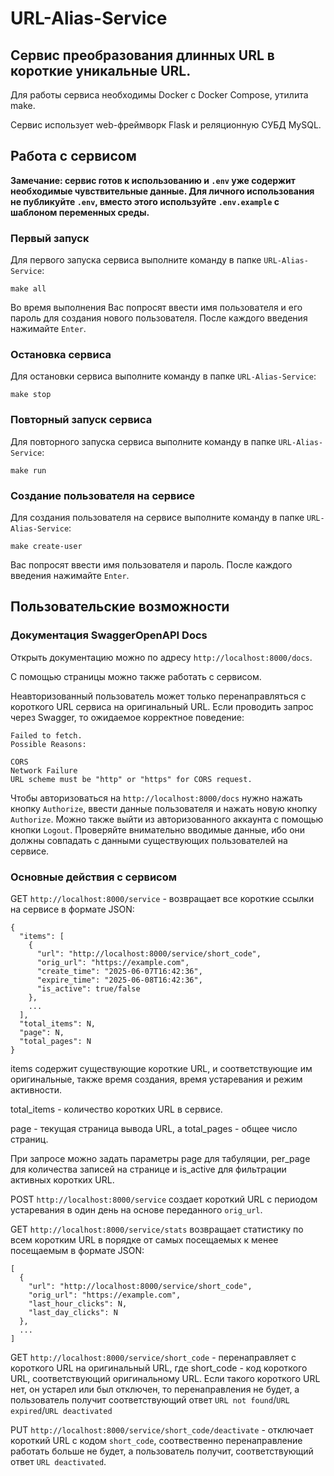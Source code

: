 # URL-Alias-Service
**Cервис преобразования длинных URL в короткие уникальные URL.**
---

Для работы сервиса необходимы Docker с Docker Compose, утилита make.

Сервис использует web-фреймворк Flask и реляционную СУБД MySQL.

## Работа с сервисом

**Замечание: сервис готов к использованию и `.env` уже содержит необходимые чувствительные данные. Для личного использования не публикуйте `.env`, вместо этого используйте `.env.example` с шаблоном переменных среды.**

### Первый запуск
Для первого запуска сервиса выполните команду в папке `URL-Alias-Service`:
```
make all
```
Во время выполнения Вас попросят ввести имя пользователя и его пароль для создания нового пользователя. После каждого введения нажимайте `Enter`.

### Остановка сервиса
Для остановки сервиса выполните команду в папке `URL-Alias-Service`:
```
make stop
```

### Повторный запуск сервиса
Для повторного запуска сервиса выполните команду в папке `URL-Alias-Service`:
```
make run
```

### Создание пользователя на сервисе
Для создания пользователя на сервисе выполните команду в папке `URL-Alias-Service`:
```
make create-user
```
Вас попросят ввести имя пользователя и пароль. После каждого введения нажимайте `Enter`.

## Пользовательские возможности

### Документация SwaggerOpenAPI Docs
Открыть документацию можно по адресу `http://localhost:8000/docs`. 

С помощью страницы можно также работать с сервисом.

Неавторизованный пользователь может только перенаправляться с короткого URL сервиса на оригинальный URL. Если проводить запрос через Swagger, то ожидаемое корректное поведение:
```
Failed to fetch.
Possible Reasons:

CORS
Network Failure
URL scheme must be "http" or "https" for CORS request.
```

Чтобы авторизоваться на `http://localhost:8000/docs` нужно нажать кнопку `Authorize`, ввести данные пользователя и нажать новую кнопку `Authorize`. Можно также выйти из авторизованного аккаунта с помощью кнопки `Logout`. Проверяйте внимательно вводимые данные, ибо они должны совпадать с данными существующих пользователей на сервисе.

### Основные действия с сервисом
GET `http://localhost:8000/service` - возвращает все короткие ссылки на сервисе в формате JSON:
```
{
  "items": [
    {
      "url": "http://localhost:8000/service/short_code",
      "orig_url": "https://example.com",
      "create_time": "2025-06-07T16:42:36",
      "expire_time": "2025-06-08T16:42:36",
      "is_active": true/false
    },
    ...
  ],
  "total_items": N,
  "page": N,
  "total_pages": N
}
```
items содержит существующие короткие URL, и соответствующие им оригинальные, также время создания, время устаревания и режим активности.

total_items - количество коротких URL в сервисе.

page - текущая страница вывода URL, а total_pages - общее число страниц.

При запросе можно задать параметры page для табуляции, per_page для количества записей на странице и is_active для фильтрации активных коротких URL.

POST `http://localhost:8000/service` создает короткий URL с периодом устаревания в один день на основе переданного `orig_url`.

GET `http://localhost:8000/service/stats` возвращает статистику по всем коротким URL в порядке от самых посещаемых к менее посещаемым в формате JSON:
```
[
  {
    "url": "http://localhost:8000/service/short_code",
    "orig_url": "https://example.com",
    "last_hour_clicks": N,
    "last_day_clicks": N
  },
  ...
]
```

GET `http://localhost:8000/service/short_code` - перенаправляет с короткого URL на оригинальный URL, где short_code - код короткого URL, соответствующий оригинальному URL. Если такого короткого URL нет, он устарел или был отключен, то перенаправления не будет, а пользователь получит соответствующий ответ `URL not found`/`URL expired`/`URL deactivated`

PUT `http://localhost:8000/service/short_code/deactivate` - отключает короткий URL с кодом `short_code`, соотвественно перенаправление работать больше не будет, а пользователь получит, соответствующий ответ `URL deactivated`.
